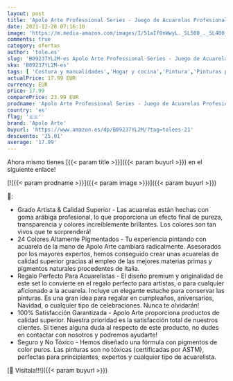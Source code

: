 ```yaml
---
layout: post
title: 'Apolo Arte Professional Series - Juego de Acuarelas Profesionales | Incluye 24 Colores de Acuarela Altamente Pigmentados | Set Pintura Acuarela Profesional Calidad Artista'
date: 2021-12-28 07:16:10
image: 'https://m.media-amazon.com/images/I/51aIf0nWwyL._SL500_._SL400_.jpg'
comments: true
category: ofertas
author: 'tole.es'
slug: 'B09237YL2M-es Apolo Arte Professional Series - Juego de Acuarelas...'
sku: 'B09237YL2M-es'
tags: [ 'Costura y manualidades','Hogar y cocina','Pintura','Pinturas para manualidades','acuarelas','apolo arte', ]
actualPrice: 17.99 EUR
currency: EUR
price: 17.99
comparePrice: 23.99 EUR
prodname: 'Apolo Arte Professional Series - Juego de Acuarelas Profesionales | Incluye 24 Colores de Acuarela Altamente Pigmentados | Set Pintura Acuarela Profesional Calidad Artista'
country: 'es'
flag: '🇪🇸'
brand: 'Apolo Arte'
buyurl: 'https://www.amazon.es/dp/B09237YL2M/?tag=tolees-21'
descuento: '25.01'
average: '17.99'
---
```


Ahora mismo tienes [{{< param title >}}]({{< param buyurl >}}) en el siguiente enlace!

[![{{< param prodname >}}]({{< param image >}})]({{< param buyurl >}})

🔎:

- Grado Artista & Calidad Superior - Las acuarelas están hechas con goma arábiga profesional, lo que proporciona un efecto final de pureza, transparencia y colores increíblemente brillantes. Los colores son tan vivos que te sorprenderá!
- 24 Colores Altamente Pigmentados - Tu experiencia pintando con acuarela de la mano de Apolo Arte cambiará radicalmente. Asesorados por los mayores expertos, hemos conseguido crear unas acuarelas de calidad superior gracias al empleo de las mejores materias primas y pigmentos naturales procedentes de Italia.
- Regalo Perfecto Para Acuarelistas - El diseño premium y originalidad de este set lo convierte en el regalo perfecto para artistas, o para cualquier aficionado a la acuarela. Incluye un elegante estuche para conservar las pinturas. Es una gran idea para regalar en cumpleaños, aniversarios, Navidad, o cualquier tipo de celebraciones. Nunca te olvidarán!
- 100% Satisfacción Garantizada - Apolo Arte proporciona productos de calidad superior. Nuestra prioridad es la satisfacción total de nuestros clientes. Si tienes alguna duda al respecto de este producto, no dudes en contactar con nosotros y podremos ayudarte!
- Seguro y No Tóxico - Hemos diseñado una fórmula con pigmentos de color puros. Las pinturas son no tóxicas (certificadas por ASTM), perfectas para principiantes, expertos y cualquier tipo de acuarelista.

[🛒 Visítala!!!]({{< param buyurl >}})
